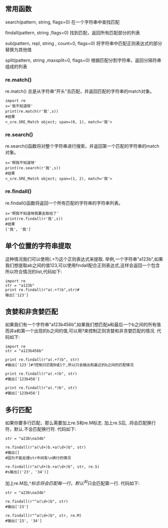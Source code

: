 ## 常用函数
search(pattern, string, flags=0)      在一个字符串中查找匹配

findall(pattern, string ,flags=0)     找到匹配，返回所有匹配部分的列表

sub(pattern, repl, string , count=0, flags=0)    将字符串中匹配正则表达式的部分替换为其他值

split(pattern, string ,maxsplit=0, flags=0)  根据匹配分割字符串，返回分隔符串组成的列表

### re.match()
re.match() 总是从字符串“开头”去匹配，并返回匹配的字符串的match对象。
```
import re
s='我不知道呀'
print(re.match(r'我',s))
#结果
<_sre.SRE_Match object; span=(0, 1), match='我'>
```
### re.search()

re.search()函数将对整个字符串进行搜索，并返回第一个匹配的字符串的match对象。

```
s='啊我不知道呀'
print(re.search(r'我',s))
#结果
<_sre.SRE_Match object; span=(1, 2), match='我'>
```

### re.findall()

re.findall()函数将返回一个所有匹配的字符串的字符串列表。
```
s='啊我不知道呀我要去取经了'
print(re.findall(r'我',s))
#结果
['我', '我']
```

## 单个位置的字符串提取

这种情况我们可以使用(.+?)这个正则表达式来提取. 举例,一个字符串"a123b",如果我们想提取ab之间的值123,可以使用findall配合正则表达式,这样会返回一个包含所以符合情况的list,代码如下:

```
import re
str = "a123b"
print re.findall(r"a(.+?)b",str)#
输出['123']
```

## 贪婪和非贪婪匹配

如果我们有一个字符串”a123b456b”,如果我们想匹配a和最后一个b之间的所有值而非a和第一个出现的b之间的值,可以用?来控制正则贪婪和非贪婪匹配的情况. 代码如下:

```
import re
str = "a123b456b"

print re.findall(r"a(.+?)b", str)
#输出['123']#?控制只匹配0或1个,所以只会输出和最近的b之间的匹配情况

print re.findall(r"a(.+)b", str)
#输出['123b456']

print re.findall(r"a(.*)b", str)
#输出['123b456']
```

## 多行匹配

如果你要多行匹配，那么需要加上re.S和re.M标志. 加上re.S后, .将会匹配换行符，默认.不会匹配换行符. 代码如下:

```
str = "a23b\na34b"

re.findall(r"a(\d+)b.+a(\d+)b", str)
#输出[]
#因为不能处理str中间有\n换行的情况

re.findall(r"a(\d+)b.+a(\d+)b", str, re.S)
#s输出[('23', '34')]
```
加上re.M后,^$标志将会匹配每一行，默认^和$只会匹配第一行. 代码如下:

```
str = "a23b\na34b"

re.findall(r"^a(\d+)b", str)
#输出['23']

re.findall(r"^a(\d+)b", str, re.M)
#输出['23', '34']
```
